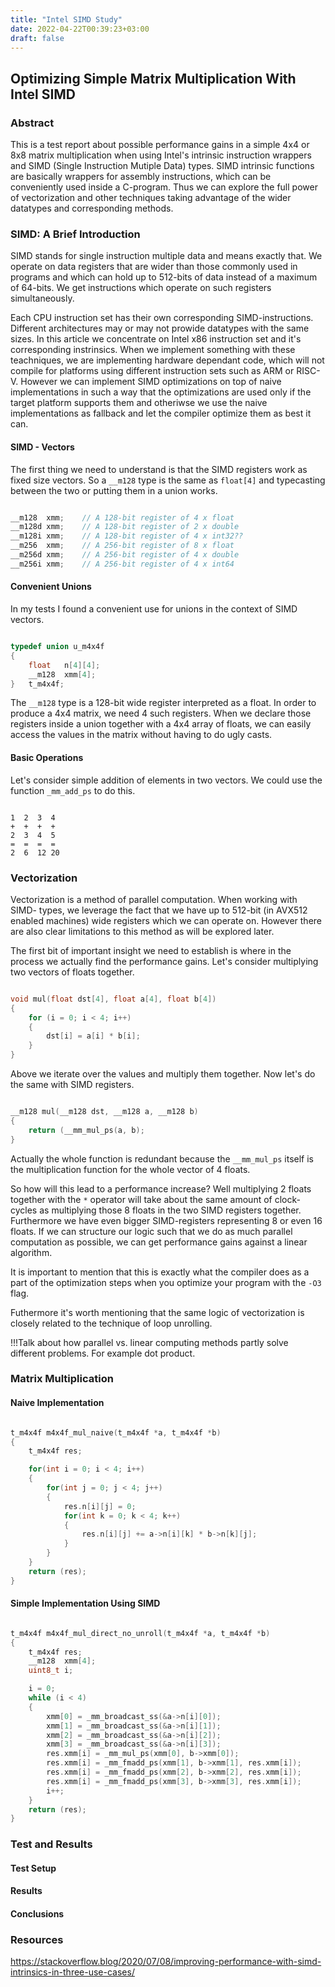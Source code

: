 ```yaml
---
title: "Intel SIMD Study"
date: 2022-04-22T00:39:23+03:00
draft: false
---
```


## Optimizing Simple Matrix Multiplication With Intel SIMD

### Abstract

This is a test report about possible performance gains in a simple 4x4 or 8x8
matrix multiplication when using Intel's intrinsic instruction wrappers and SIMD
(Single Instruction Mutiple Data) types.  SIMD intrinsic functions are basically
wrappers for assembly instructions, which can be conveniently used inside a
C-program. Thus we can explore the full power of vectorization and other
techniques taking advantage of the wider datatypes and corresponding methods.

### SIMD: A Brief Introduction

SIMD stands for single instruction multiple data and means exactly that. We
operate on data registers that are wider than those commonly used in programs
and which can hold up to 512-bits of data instead of a maximum of 64-bits. We
get instructions which operate on such registers simultaneously.

Each CPU instruction set has their own corresponding SIMD-instructions.
Different architectures may or may not prowide datatypes with the same sizes. In
this article we concentrate on Intel x86 instruction set and it's corresponding
instrinsics. When we implement something with these teachniques, we are
implementing hardware dependant code, which will not compile for platforms using
different instruction sets such as ARM or RISC-V. However we can implement SIMD
optimizations on top of naive implementations in such a way that the
optimizations are used only if the target platform supports them and otheriwse
we use the naive implementations as fallback and let the compiler optimize them
as best it can.

#### SIMD - Vectors

The first thing we need to understand is that the SIMD registers work as fixed
size vectors. So a `__m128` type is the same as `float[4]` and typecasting
between the two or putting them in a union works.

```c

__m128	xmm;	// A 128-bit register of 4 x float
__m128d	xmm;	// A 128-bit register of 2 x double
__m128i	xmm;	// A 128-bit register of 4 x int32??
__m256	xmm;	// A 256-bit register of 8 x float
__m256d	xmm;	// A 256-bit register of 4 x double
__m256i	xmm;	// A 256-bit register of 4 x int64

```

#### Convenient Unions

In my tests I found a convenient use for unions in the context of SIMD
vectors.

```c

typedef union u_m4x4f
{
	float	n[4][4];
	__m128	xmm[4];
}	t_m4x4f;

```

The `__m128` type is a 128-bit wide register interpreted as a float. In order to
produce a 4x4 matrix, we need 4 such registers. When we declare those registers
inside a union together with a 4x4 array of floats, we can easily access the
values in the matrix without having to do ugly casts.

#### Basic Operations

Let's consider simple addition of elements in two vectors. We could use the
function `_mm_add_ps` to do this.

```

1  2  3  4
+  +  +  +
2  3  4  5
=  =  =  =
2  6  12 20

```

### Vectorization

Vectorization is a method of parallel computation. When working with SIMD-
types, we leverage the fact that we have up to 512-bit (in AVX512 enabled
machines) wide registers which we can operate on. However there are also clear
limitations to this method as will be explored later.

The first bit of important insight we need to establish is where in the process
we actually find the performance gains. Let's consider multiplying two vectors
of floats together.

```c

void mul(float dst[4], float a[4], float b[4])
{
	for (i = 0; i < 4; i++)
	{
		dst[i] = a[i] * b[i];
	}
}

```

Above we iterate over the values and multiply them together. Now let's do the
same with SIMD registers.


```c

__m128 mul(__m128 dst, __m128 a, __m128 b)
{
	return (__mm_mul_ps(a, b);
}

```

Actually the whole function is redundant because the `__mm_mul_ps` itself is the
multiplication function for the whole vector of 4 floats.

So how will this lead to a performance increase? Well multiplying 2 floats
together with the `*` operator will take about the same amount of clock-cycles
as multiplying those 8 floats in the two SIMD registers together. Furthermore we
have even bigger SIMD-registers representing 8 or even 16 floats. If we can
structure our logic such that we do as much parallel computation as possible, we
can get performance gains against a linear algorithm.

It is important to mention that this is exactly what the compiler does as a part
of the optimization steps when you optimize your program with the `-O3` flag.

Futhermore it's worth mentioning that the same logic of vectorization is closely
related to the technique of loop unrolling.

!!!Talk about how parallel vs. linear computing methods partly solve different
problems. For example dot product.

### Matrix Multiplication

#### Naive Implementation

```c

t_m4x4f	m4x4f_mul_naive(t_m4x4f *a, t_m4x4f *b)
{
	t_m4x4f	res;

	for(int i = 0; i < 4; i++)
	{
	    for(int j = 0; j < 4; j++)
		{
	        res.n[i][j] = 0;
	        for(int k = 0; k < 4; k++)
			{
	            res.n[i][j] += a->n[i][k] * b->n[k][j];
	        }
	    }
	}
	return (res);
}

```

#### Simple Implementation Using SIMD

```c

t_m4x4f	m4x4f_mul_direct_no_unroll(t_m4x4f *a, t_m4x4f *b)
{
	t_m4x4f	res;
	__m128	xmm[4];
	uint8_t	i;

	i = 0;
	while (i < 4)
	{
		xmm[0] = _mm_broadcast_ss(&a->n[i][0]);
		xmm[1] = _mm_broadcast_ss(&a->n[i][1]);
		xmm[2] = _mm_broadcast_ss(&a->n[i][2]);
		xmm[3] = _mm_broadcast_ss(&a->n[i][3]);
		res.xmm[i] = _mm_mul_ps(xmm[0], b->xmm[0]);
		res.xmm[i] = _mm_fmadd_ps(xmm[1], b->xmm[1], res.xmm[i]);
		res.xmm[i] = _mm_fmadd_ps(xmm[2], b->xmm[2], res.xmm[i]);
		res.xmm[i] = _mm_fmadd_ps(xmm[3], b->xmm[3], res.xmm[i]);
		i++;
	}
	return (res);
}


```

### Test and Results

#### Test Setup

#### Results

#### Conclusions

### Resources

https://stackoverflow.blog/2020/07/08/improving-performance-with-simd-intrinsics-in-three-use-cases/



